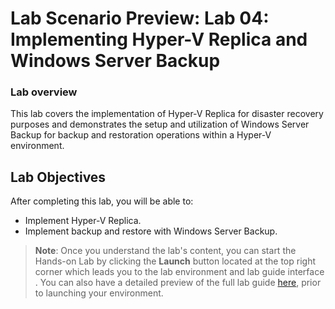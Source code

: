 # Lab Scenario Preview: Lab 04: Implementing Hyper-V Replica and Windows Server Backup

### Lab overview

This lab covers the implementation of Hyper-V Replica for disaster recovery purposes and demonstrates the setup and utilization of Windows Server Backup for backup and restoration operations within a Hyper-V environment.

## Lab Objectives
  
After completing this lab, you will be able to:

   - Implement Hyper-V Replica.
   - Implement backup and restore with Windows Server Backup.

   
   >**Note**: Once you understand the lab's content, you can start the Hands-on Lab by clicking the **Launch** button located at the top right corner which leads you to the lab environment and lab guide interface . You can also have a detailed preview of the full lab guide [here](https://experience.cloudlabs.ai/#/labguidepreview/), prior to launching your environment.

